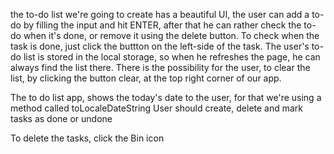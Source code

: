 the to-do list we're going to create has a beautiful UI, the user can add a to-do by filling the input and hit ENTER, after that he can rather check the to-do when it's done, or remove it using the delete button.
To check when the task is done, just click the buttton on the left-side of the task.
The user's to-do list is stored in the local storage, so when he refreshes the page, he can always find the list there.
There is the possibility for the user, to clear the list, by clicking the button clear, at the top right corner of our app.

The to do list app, shows the today's date to the user, for that we're using a method called toLocaleDateString
User should create, delete  and mark tasks as  done or undone
 

To delete the tasks, click the Bin icon 

